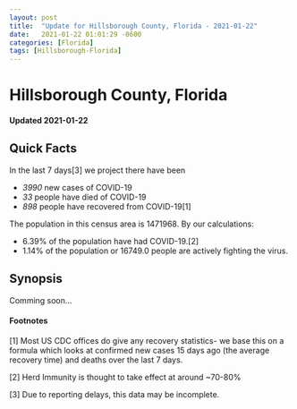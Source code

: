 ```yaml
---
layout: post
title:  "Update for Hillsborough County, Florida - 2021-01-22"
date:   2021-01-22 01:01:29 -0600
categories: [Florida]
tags: [Hillsborough-Florida]
---
```


# Hillsborough County, Florida
#### Updated 2021-01-22

## Quick Facts

In the last 7 days[3] we project there have been
- *3990* new cases of COVID-19
- *33* people have died of COVID-19
- *898* people have recovered from COVID-19[1]

The population in this census area is 1471968. By our calculations:
- 6.39% of the population have had COVID-19.[2]
- 1.14% of the population or 16749.0 people are actively fighting the virus.

## Synopsis

Comming soon...


#### Footnotes

[1] Most US CDC offices do give any recovery statistics- we base this on a formula which looks at confirmed new cases
15 days ago (the average recovery time) and deaths over the last 7 days.

[2] Herd Immunity is thought to take effect at around ~70-80%

[3] Due to reporting delays, this data may be incomplete.
 
    